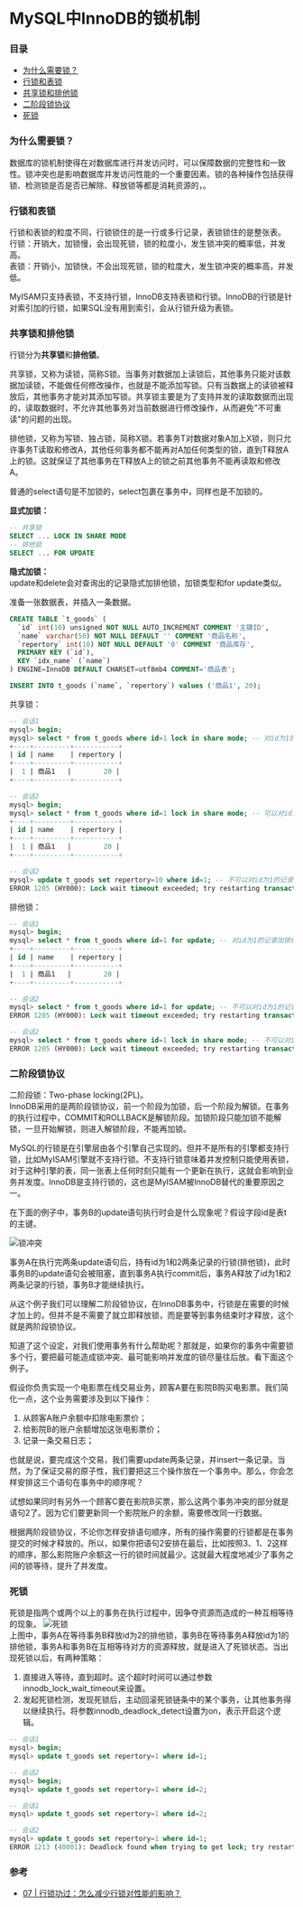 # MySQL中InnoDB的锁机制

### 目录
- [为什么需要锁？](#为什么需要锁？)
- [行锁和表锁](#行锁和表锁)
- [共享锁和排他锁](#共享锁和排他锁)
- [二阶段锁协议](#二阶段锁协议)
- [死锁](#死锁)


### 为什么需要锁？
数据库的锁机制使得在对数据库进行并发访问时，可以保障数据的完整性和一致性。锁冲突也是影响数据库并发访问性能的一个重要因素。锁的各种操作包括获得锁、检测锁是否是否已解除、释放锁等都是消耗资源的，。

### 行锁和表锁
行锁和表锁的粒度不同，行锁锁住的是一行或多行记录，表锁锁住的是整张表。  
行锁：开销大，加锁慢，会出现死锁，锁的粒度小，发生锁冲突的概率低，并发高。  
表锁：开销小，加锁快，不会出现死锁，锁的粒度大，发生锁冲突的概率高，并发低。  

MyISAM只支持表锁，不支持行锁，InnoDB支持表锁和行锁。InnoDB的行锁是针对索引加的行锁，如果SQL没有用到索引，会从行锁升级为表锁。  

### 共享锁和排他锁
行锁分为**共享锁**和**排他锁**。  

共享锁，又称为读锁，简称S锁。当事务对数据加上读锁后，其他事务只能对该数据加读锁，不能做任何修改操作，也就是不能添加写锁。只有当数据上的读锁被释放后，其他事务才能对其添加写锁。共享锁主要是为了支持并发的读取数据而出现的，读取数据时，不允许其他事务对当前数据进行修改操作，从而避免"不可重读"的问题的出现。  

排他锁，又称为写锁、独占锁，简称X锁。若事务T对数据对象A加上X锁，则只允许事务T读取和修改A，其他任何事务都不能再对A加任何类型的锁，直到T释放A上的锁。这就保证了其他事务在T释放A上的锁之前其他事务不能再读取和修改A。  

普通的select语句是不加锁的，select包裹在事务中，同样也是不加锁的。  

**显式加锁：**
```sql
-- 共享锁
SELECT ... LOCK IN SHARE MODE
-- 排他锁
SELECT ... FOR UPDATE
```
**隐式加锁：**  
update和delete会对查询出的记录隐式加排他锁，加锁类型和for update类似。

准备一张数据表，并插入一条数据。
```sql
CREATE TABLE `t_goods` (
  `id` int(10) unsigned NOT NULL AUTO_INCREMENT COMMENT '主键ID',
  `name` varchar(50) NOT NULL DEFAULT '' COMMENT '商品名称',
  `repertory` int(10) NOT NULL DEFAULT '0' COMMENT '商品库存',
  PRIMARY KEY (`id`),
  KEY `idx_name` (`name`)
) ENGINE=InnoDB DEFAULT CHARSET=utf8mb4 COMMENT='商品表';

INSERT INTO t_goods (`name`, `repertory`) values ('商品1', 20);
```
共享锁：
```sql
-- 会话1
mysql> begin;
mysql> select * from t_goods where id=1 lock in share mode; -- 对id为1的记录加共享锁
+----+---------+-----------+
| id | name    | repertory |
+----+---------+-----------+
|  1 | 商品1   |        20 |
+----+---------+-----------+

-- 会话2
mysql> begin;
mysql> select * from t_goods where id=1 lock in share mode; -- 可以对id为1的记录加共享锁
+----+---------+-----------+
| id | name    | repertory |
+----+---------+-----------+
|  1 | 商品1   |        20 |
+----+---------+-----------+

-- 会话2
mysql> update t_goods set repertory=10 where id=1; -- 不可以对id为1的记录加排他锁
ERROR 1205 (HY000): Lock wait timeout exceeded; try restarting transaction
```
排他锁：
```sql
-- 会话1
mysql> begin;
mysql> select * from t_goods where id=1 for update; -- 对id为1的记录加排他锁
+----+---------+-----------+
| id | name    | repertory |
+----+---------+-----------+
|  1 | 商品1   |        20 |
+----+---------+-----------+

-- 会话2
mysql> select * from t_goods where id=1 for update; -- 不可以对id为1的记录加排他锁
ERROR 1205 (HY000): Lock wait timeout exceeded; try restarting transaction

-- 会话2
mysql> select * from t_goods where id=1 lock in share mode; -- 不可以对id为1的记录加共享锁
ERROR 1205 (HY000): Lock wait timeout exceeded; try restarting transaction
```

### 二阶段锁协议
二阶段锁：Two-phase locking(2PL)。  
InnoDB采用的是两阶段锁协议，前一个阶段为加锁，后一个阶段为解锁。在事务的执行过程中，COMMIT和ROLLBACK是解锁阶段。加锁阶段只能加锁不能解锁，一旦开始解锁，则进入解锁阶段，不能再加锁。

MySQL的行锁是在引擎层由各个引擎自己实现的。但并不是所有的引擎都支持行锁，比如MyISAM引擎就不支持行锁。不支持行锁意味着并发控制只能使用表锁，对于这种引擎的表，同一张表上任何时刻只能有一个更新在执行，这就会影响到业务并发度。InnoDB是支持行锁的，这也是MyISAM被InnoDB替代的重要原因之一。  

在下面的例子中，事务B的update语句执行时会是什么现象呢？假设字段id是表t的主键。  

![锁冲突](https://raw.githubusercontent.com/duiying/img/master/锁冲突.png)  

事务A在执行完两条update语句后，持有id为1和2两条记录的行锁(排他锁)，此时事务B的update语句会被阻塞，直到事务A执行commit后，事务A释放了id为1和2两条记录的行锁，事务B才能继续执行。  

从这个例子我们可以理解二阶段锁协议，在InnoDB事务中，行锁是在需要的时候才加上的，但并不是不需要了就立即释放锁，而是要等到事务结束时才释放，这个就是两阶段锁协议。  

知道了这个设定，对我们使用事务有什么帮助呢？那就是，如果你的事务中需要锁多个行，要把最可能造成锁冲突、最可能影响并发度的锁尽量往后放。看下面这个例子。  

假设你负责实现一个电影票在线交易业务，顾客A要在影院B购买电影票。我们简化一点，这个业务需要涉及到以下操作：  
1. 从顾客A账户余额中扣除电影票价；
2. 给影院B的账户余额增加这张电影票价；
3. 记录一条交易日志；

也就是说，要完成这个交易，我们需要update两条记录，并insert一条记录。当然，为了保证交易的原子性，我们要把这三个操作放在一个事务中。那么，你会怎样安排这三个语句在事务中的顺序呢？  

试想如果同时有另外一个顾客C要在影院B买票，那么这两个事务冲突的部分就是语句2了。因为它们要更新同一个影院账户的余额，需要修改同一行数据。  

根据两阶段锁协议，不论你怎样安排语句顺序，所有的操作需要的行锁都是在事务提交的时候才释放的。所以，如果你把语句2安排在最后，比如按照3、1、2这样的顺序，那么影院账户余额这一行的锁时间就最少。这就最大程度地减少了事务之间的锁等待，提升了并发度。  

### 死锁
死锁是指两个或两个以上的事务在执行过程中，因争夺资源而造成的一种互相等待的现象。
![死锁](https://raw.githubusercontent.com/duiying/img/master/死锁.png)  
上图中，事务A在等待事务B释放id为2的排他锁，事务B在等待事务A释放id为1的排他锁，事务A和事务B在互相等待对方的资源释放，就是进入了死锁状态。当出现死锁以后，有两种策略：  
1. 直接进入等待，直到超时。这个超时时间可以通过参数innodb_lock_wait_timeout来设置。
2. 发起死锁检测，发现死锁后，主动回滚死锁链条中的某个事务，让其他事务得以继续执行。将参数innodb_deadlock_detect设置为on，表示开启这个逻辑。  
```sql
-- 会话1
mysql> begin;
mysql> update t_goods set repertory=1 where id=1;

-- 会话2
mysql> begin;
mysql> update t_goods set repertory=1 where id=2;

-- 会话1
mysql> update t_goods set repertory=1 where id=2;

-- 会话2
mysql> update t_goods set repertory=1 where id=1;
ERROR 1213 (40001): Deadlock found when trying to get lock; try restarting transaction
```
 

### 参考
- [07 | 行锁功过：怎么减少行锁对性能的影响？](https://www.cnblogs.com/a-phper/p/10313876.html)


